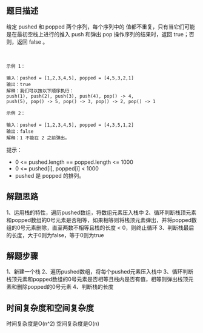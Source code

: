 ## 题目描述
给定 pushed 和 popped 两个序列，每个序列中的 值都不重复，只有当它们可能是在最初空栈上进行的推入 push 和弹出 pop 操作序列的结果时，返回 true；否则，返回 false 。

 
```
示例 1：

输入：pushed = [1,2,3,4,5], popped = [4,5,3,2,1]
输出：true
解释：我们可以按以下顺序执行：
push(1), push(2), push(3), push(4), pop() -> 4,
push(5), pop() -> 5, pop() -> 3, pop() -> 2, pop() -> 1
```
```
示例 2：

输入：pushed = [1,2,3,4,5], popped = [4,3,5,1,2]
输出：false
解释：1 不能在 2 之前弹出。
```

提示：

+ 0 <= pushed.length == popped.length <= 1000
+ 0 <= pushed[i], popped[i] < 1000
+ pushed 是 popped 的排列。

## 解题思路
1、运用栈的特性，遍历pushed数组，将数组元素压入栈中
2、循环判断栈顶元素和popped数组的0号元素是否相等，如果相等则将栈顶元素弹出，并将popped数组的0号元素删除，直至两数不相等且栈的长度 < 0，则终止循环
3、判断栈最后的长度，大于0则为false，等于0则为true

## 解题步骤
1、新建一个栈
2、遍历pushed数组，将每个pushed元素压入栈中
3、循环判断栈顶元素和popped数组的0号元素是否相等且栈内是否有值，相等则弹出栈顶元素和删除popped的0号元素
4、判断栈的长度

## 时间复杂度和空间复杂度
时间复杂度是O(n^2)
空间复杂度是O(n)